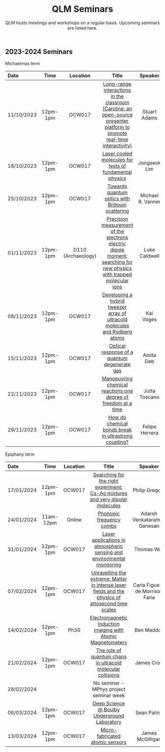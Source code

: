 ﻿---
layout: page
title: QLM Seminars
subtitle: QLM hosts meetings and workshops on a regular basis. Upcoming seminars are listed here.
---
 
## 2023-2024 Seminars

Michaelmas term 

|Date  |Time |Location  |Title   |Speaker    |Institution    |
|:---  | :----: | :----:  | :--------:      | :------:      |           --: |
|11/10/2023|12pm-1pm|OCW017|<a href="/events/seminars/abstracts/2023 Michaelmas/Stuart Adams">Long-range interactions in the classroom (Caroline: an open-source presenter platform to promote real-time interactivity)</a>|Stuart Adams    |Durham University |
|18/10/2023|12pm-1pm|OCW017|<a href="/events/seminars/abstracts/2023 Michaelmas/Jongseok Lim">Laser cooled molecules for tests of fundamental physics</a>|Jongseok Lim    |Imperial College, London |
|25/10/2023|12pm-1pm|OCW017|<a href="/events/seminars/abstracts/2023 Michaelmas/Michael Vanner">Towards quantum optics with Brillouin scattering</a>|Michael R. Vanner    |Imperial College, London |
|01/11/2023|12pm-1pm|D110 (Archaeology)|<a href="/events/seminars/abstracts/2023 Michaelmas/Luke Caldwell">Precision measurement of the electrons electric dipole moment: searching for new physics with trapped molecular ions </a>|Luke Caldwell    |University College, London |
|08/11/2023|12pm-1pm|OCW017|<a href="/events/seminars/abstracts/2023 Michaelmas/Kai Voges">Developing a hybrid tweezer array of ultracold molecules and Rydberg atoms</a>|Kai Voges    |Imperial College, London |
|15/11/2023|12pm-1pm|OCW017|<a href="/events/seminars/abstracts/2023 Michaelmas/Amita Deb">Optical response of a quantum degenerate gas</a>|Amita Deb    |University of Birmingham |
|22/11/2023|12pm-1pm|OCW017|<a href="/events/seminars/abstracts/2023 Michaelmas/Jutta Toscano">Manoeuvring chemical reactions one degree of freedom at a time</a>|Jutta Toscano    |University of Basel |
|29/11/2023|12pm-1pm|OCW017|<a href="/events/seminars/abstracts/2023 Michaelmas/Felipe Herrera">How do chemical bonds break in ultrastrong coupling?</a>|Felipe Herrera    |University of Santiago |


Epiphany term 

|Date  |Time |Location  |Title   |Speaker    |Institution    |
|:---  | :----: | :----:  | :--------:      | :------:      |           --: |
|17/01/2024|12pm-1pm|OCW017|<a href="/events/seminars/abstracts/2024 Epiphany/Philip Gregory">Searching for the right experiment: Cs-Ag mixtures and very dipolar molecules</a>|Philip Gregory    |Durham University |
|24/01/2024|11am-12pm|Online|<a href="/events/seminars/abstracts/2024 Epiphany/Adarsh Ganesan">Phononic frequency combs</a>|Adarsh Venkataraman Ganesan    |Ahmedabad University, India |
|31/01/2024|12pm-1pm|OCW017|<a href="/events/seminars/abstracts/2024 Epiphany/Thomas Wall">Laser applications in atmospheric sensing and environmental monitoring</a>|Thomas Wall    |RAL Space |
|07/02/2024|12pm-1pm|OCW017|<a href="/events/seminars/abstracts/2024 Epiphany/Carla Faria">Unravelling the extreme: Matter in intense laser fields and the physics of attosecond time scales</a>|Carla Figueira de Morrison Faria   |University College, London |
|14/02/2024|12pm-1pm|Ph30|<a href="/events/seminars/abstracts/2024 Epiphany/Ben Maddox">Electromagnetic Induction Imaging with Atomic Magnetometers</a>|Ben Maddox    |Durham University |
|21/02/2024|12pm-1pm|OCW017|<a href="/events/seminars/abstracts/2024 Epiphany/James Croft">The role of quantum chaos in ultracold molecular collisions</a>|James Croft    |Durham University, Department of Chemistry |
|28/02/2024|        |      |No seminar - MPhys project seminar week |   |      |
|06/03/2024|12pm-1pm|OCW017|<a href="/events/seminars/abstracts/2024 Epiphany/Sean Paling">  Deep Science @ Boulby Underground Laboratory  </a>|Sean Paling    |STFC Boulby Mine Project |
|13/03/2024|12pm-1pm|OCW017|<a href="/events/seminars/abstracts/2024 Epiphany/James McGilligan"> Micro-fabricated atomic sensors    </a>|James McGilligan    |University of Strathclyde |


